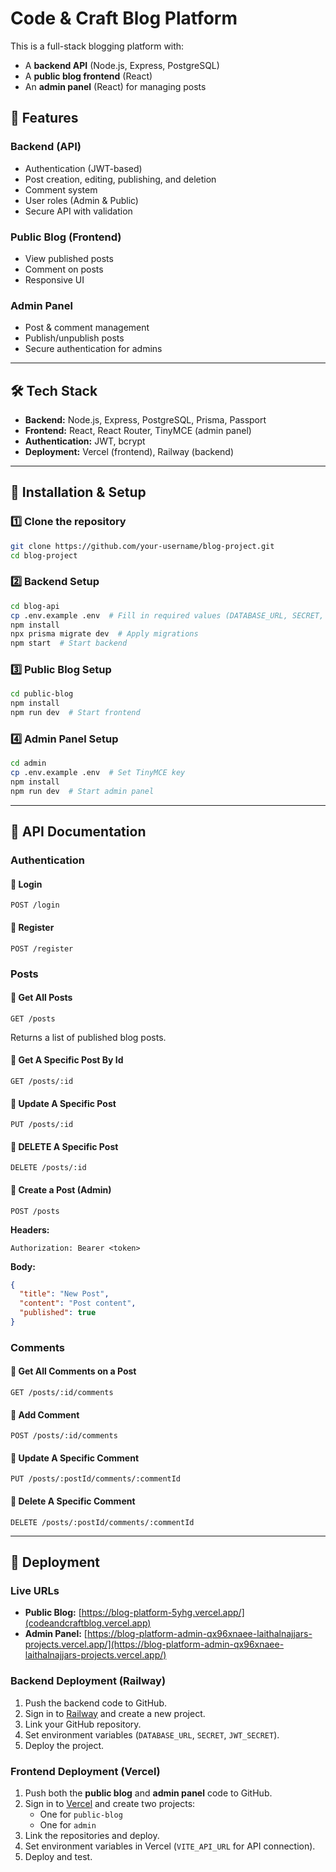 # Code & Craft Blog Platform

This is a full-stack blogging platform with:

- A **backend API** (Node.js, Express, PostgreSQL)
- A **public blog frontend** (React)
- An **admin panel** (React) for managing posts

## 🚀 Features

### Backend (API)

- Authentication (JWT-based)
- Post creation, editing, publishing, and deletion
- Comment system
- User roles (Admin & Public)
- Secure API with validation

### Public Blog (Frontend)

- View published posts
- Comment on posts
- Responsive UI

### Admin Panel

- Post & comment management
- Publish/unpublish posts
- Secure authentication for admins

---

## 🛠️ Tech Stack

- **Backend:** Node.js, Express, PostgreSQL, Prisma, Passport
- **Frontend:** React, React Router, TinyMCE (admin panel)
- **Authentication:** JWT, bcrypt
- **Deployment:** Vercel (frontend), Railway (backend)

---

## 🔧 Installation & Setup

### 1️⃣ Clone the repository

```sh
git clone https://github.com/your-username/blog-project.git
cd blog-project
```

### 2️⃣ Backend Setup

```sh
cd blog-api
cp .env.example .env  # Fill in required values (DATABASE_URL, SECRET, JWT_SECRET)
npm install
npx prisma migrate dev  # Apply migrations
npm start  # Start backend
```

### 3️⃣ Public Blog Setup

```sh
cd public-blog
npm install
npm run dev  # Start frontend
```

### 4️⃣ Admin Panel Setup

```sh
cd admin
cp .env.example .env  # Set TinyMCE key
npm install
npm run dev  # Start admin panel
```

---

## 📌 API Documentation

### **Authentication**

#### 🔹 Login

```http
POST /login
```

#### 🔹 Register

```http
POST /register
```

### **Posts**

#### 🔹 Get All Posts

```http
GET /posts
```

Returns a list of published blog posts.

#### 🔹 Get A Specific Post By Id

```http
GET /posts/:id
```

#### 🔹 Update A Specific Post

```http
PUT /posts/:id
```

#### 🔹 DELETE A Specific Post

```http
DELETE /posts/:id
```

#### 🔹 Create a Post (Admin)

```http
POST /posts
```

**Headers:**

```
Authorization: Bearer <token>
```

**Body:**

```json
{
  "title": "New Post",
  "content": "Post content",
  "published": true
}
```

### **Comments**

#### 🔹 Get All Comments on a Post

```http
GET /posts/:id/comments
```

#### 🔹 Add Comment

```http
POST /posts/:id/comments
```

#### 🔹 Update A Specific Comment

```http
PUT /posts/:postId/comments/:commentId
```

#### 🔹 Delete A Specific Comment

```http
DELETE /posts/:postId/comments/:commentId
```

---

## 🚀 Deployment

### **Live URLs**

- **Public Blog:** [https://blog-platform-5yhg.vercel.app/](codeandcraftblog.vercel.app)
- **Admin Panel:** [https://blog-platform-admin-qx96xnaee-laithalnajjars-projects.vercel.app/](https://blog-platform-admin-qx96xnaee-laithalnajjars-projects.vercel.app/)

### **Backend Deployment (Railway)**

1. Push the backend code to GitHub.
2. Sign in to [Railway](https://railway.app/) and create a new project.
3. Link your GitHub repository.
4. Set environment variables (`DATABASE_URL`, `SECRET`, `JWT_SECRET`).
5. Deploy the project.

### **Frontend Deployment (Vercel)**

1. Push both the **public blog** and **admin panel** code to GitHub.
2. Sign in to [Vercel](https://vercel.com/) and create two projects:
   - One for `public-blog`
   - One for `admin`
3. Link the repositories and deploy.
4. Set environment variables in Vercel (`VITE_API_URL` for API connection).
5. Deploy and test.
